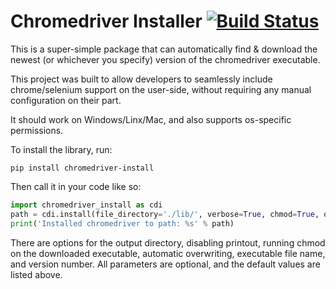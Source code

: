 # Chromedriver Installer  [![Build Status](https://travis-ci.com/shadowmoose/chrome_driver.svg?branch=master)](https://travis-ci.com/shadowmoose/chrome_driver)

This is a super-simple package that can automatically find & download the newest (or whichever you specify) version of 
the chromedriver executable.

This project was built to allow developers to seamlessly include chrome/selenium support on the user-side, without requiring any manual configuration on their part.

It should work on Windows/Linx/Mac, and also supports os-specific permissions.

To install the library, run:
```
pip install chromedriver-install
```


Then call it in your code like so:
```python
import chromedriver_install as cdi
path = cdi.install(file_directory='./lib/', verbose=True, chmod=True, overwrite=False, version=None, filename=None)
print('Installed chromedriver to path: %s' % path)
```

There are options for the output directory, disabling printout, running chmod on the downloaded executable, 
automatic overwriting, executable file name, and version number. 
All parameters are optional, and the default values are listed above.
